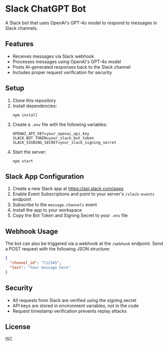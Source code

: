 # Slack ChatGPT Bot

A Slack bot that uses OpenAI's GPT-4o model to respond to messages in Slack channels.

## Features

- Receives messages via Slack webhook
- Processes messages using OpenAI's GPT-4o model
- Posts AI-generated responses back to the Slack channel
- Includes proper request verification for security

## Setup

1. Clone this repository
2. Install dependencies:
   ```
   npm install
   ```
3. Create a `.env` file with the following variables:
   ```
   OPENAI_API_KEY=your_openai_api_key
   SLACK_BOT_TOKEN=your_slack_bot_token
   SLACK_SIGNING_SECRET=your_slack_signing_secret
   ```
4. Start the server:
   ```
   npm start
   ```

## Slack App Configuration

1. Create a new Slack app at https://api.slack.com/apps
2. Enable Event Subscriptions and point to your server's `/slack-events` endpoint
3. Subscribe to the `message.channels` event
4. Install the app to your workspace
5. Copy the Bot Token and Signing Secret to your `.env` file

## Webhook Usage

The bot can also be triggered via a webhook at the `/webhook` endpoint. Send a POST request with the following JSON structure:

```json
{
  "channel_id": "C12345",
  "text": "Your message here"
}
```

## Security

- All requests from Slack are verified using the signing secret
- API keys are stored in environment variables, not in the code
- Request timestamp verification prevents replay attacks

## License

ISC
